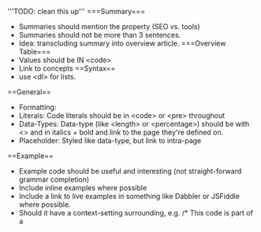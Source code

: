 '''TODO: clean this up'''
===Summary===
* Summaries should mention the property (SEO vs. tools)
* Summaries should not be more than 3 sentences.
* Idea: transcluding summary into overview article.
===Overview Table===
* Values should be IN &lt;code&gt;
* Link to concepts
==Syntax==
* use &lt;dl&gt; for lists.

==General==
* Formatting:
* Literals: Code literals should be in &lt;code&gt; or &lt;pre&gt; throughout		
* Data-Types: Data-type (like &lt;length&gt; or &lt;percentage&gt;) should be with &lt;&gt; and in italics + bold and link to the page they're defined on.
* Placeholder: Styled like data-type, but link to intra-page


==Example==
* Example code should be useful and interesting (not straight-forward grammar completion)
* Include inline examples where possible
* Include a link to live examples in something like Dabbler or JSFiddle where possible.
* Should it have a context-setting surrounding, e.g. /* This code is part of a <style> block or a stylesheet */
* Code should stand alone as much as possible.
* All code should be elsewhere and included into the page. (When that functionality exists)
* Should follow all best practices
* Should have descriptive comments to explain the results.

==Notes==
* Not specific to syntax or value, not directly related to usage, but still germane to the member. Remove this section ideally. In the long term, we should split them into other areas.

==Interactions==
* Create this section.

==Compatibility Section==
* Compatibility notes is a table:
  * Browser | Versions | Note
  * Make sure they're grouped.
  * Alphabetical order